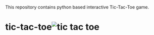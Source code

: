 This repository contains python based interactive Tic-Tac-Toe game.

# tic-tac-toe![tic tac toe](https://user-images.githubusercontent.com/110057286/181087801-93776476-cfc0-498d-97df-237519b87e1c.png)
